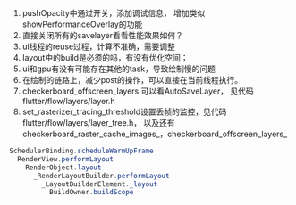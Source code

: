 1. pushOpacity中通过开关，添加调试信息， 增加类似showPerformanceOverlay的功能
2. 直接关闭所有的savelayer看看性能效果如何？
3. ui线程的reuse过程，计算不准确，需要调整
4. layout中的build是必须的吗，有没有优化空间；
5. ui和gpu有没有可能存在其他的task，导致绘制慢的问题
6. 在绘制的链路上，减少post的操作，可以直接在当前线程执行。
6. checkerboard_offscreen_layers 可以看AutoSaveLayer， 见代码flutter/flow/layers/layer.h
7. set_rasterizer_tracing_threshold设置丢帧的监控，见代码flutter/flow/layers/layer_tree.h，
以及还有checkerboard_raster_cache_images_，checkerboard_offscreen_layers_



```Java
SchedulerBinding.scheduleWarmUpFrame
  RenderView.performLayout
    RenderObject.layout
      _RenderLayoutBuilder.performLayout
        _LayoutBuilderElement._layout
          BuildOwner.buildScope
```
